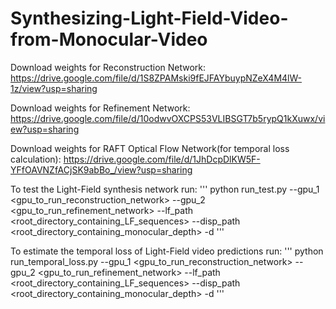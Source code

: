 # Synthesizing-Light-Field-Video-from-Monocular-Video

Download weights for Reconstruction Network: https://drive.google.com/file/d/1S8ZPAMski9fEJFAYbuypNZeX4M4lW-1z/view?usp=sharing

Download weights for Refinement Network: https://drive.google.com/file/d/10odwvOXCPS53VLIBSGT7b5rypQ1kXuwx/view?usp=sharing

Download weights for RAFT Optical Flow Network(for temporal loss calculation): https://drive.google.com/file/d/1JhDcpDlKW5F-YFfOAVNZfACjSK9abBo_/view?usp=sharing

To test the Light-Field synthesis network run:
'''
python run_test.py --gpu_1 <gpu_to_run_reconstruction_network> --gpu_2 <gpu_to_run_refinement_network> --lf_path <root_directory_containing_LF_sequences> --disp_path <root_directory_containing_monocular_depth> -d <dataset>
'''

To estimate the temporal loss of Light-Field video predictions run:
'''
python run_temporal_loss.py --gpu_1 <gpu_to_run_reconstruction_network> --gpu_2 <gpu_to_run_refinement_network> --lf_path <root_directory_containing_LF_sequences> --disp_path <root_directory_containing_monocular_depth> -d <dataset>
'''
